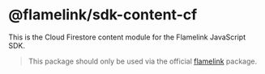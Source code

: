 # @flamelink/sdk-content-cf

This is the Cloud Firestore content module for the Flamelink JavaScript SDK.

> This package should only be used via the official [flamelink](https://www.npmjs.com/package/flamelink) package.

